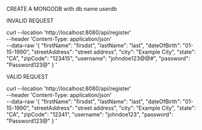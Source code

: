 CREATE A MONGODB with db name userdb


INVALID REQUEST 

curl --location 'http://localhost:8080/api/register' \
--header 'Content-Type: application/json' \
--data-raw '{
"firstName": "firsdst",
"lastName": "last",
"dateOfBirth": "01-15-1990",
"streetAddress": "street address",
"city": "Example City",
"state": "CA",
"zipCode": "123415",
"username": "johndoe123@@#",
"password": "Password123@"
}
'




VALID REQUEST 

curl --location 'http://localhost:8080/api/register' \
--header 'Content-Type: application/json' \
--data-raw '{
"firstName": "firsdst",
"lastName": "last",
"dateOfBirth": "01-15-1990",
"streetAddress": "street address",
"city": "Example City",
"state": "CA",
"zipCode": "12341",
"username": "johndoe123",
"password": "Password123@"
}
'



